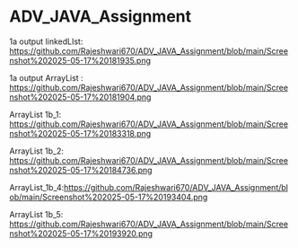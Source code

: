 # ADV_JAVA_Assignment

1a output linkedLIst: https://github.com/Rajeshwari670/ADV_JAVA_Assignment/blob/main/Screenshot%202025-05-17%20181935.png

1a output ArrayList : https://github.com/Rajeshwari670/ADV_JAVA_Assignment/blob/main/Screenshot%202025-05-17%20181904.png

ArrayList 1b_1: https://github.com/Rajeshwari670/ADV_JAVA_Assignment/blob/main/Screenshot%202025-05-17%20183318.png

ArrayList 1b_2: https://github.com/Rajeshwari670/ADV_JAVA_Assignment/blob/main/Screenshot%202025-05-17%20184736.png

ArrayList_1b_4:https://github.com/Rajeshwari670/ADV_JAVA_Assignment/blob/main/Screenshot%202025-05-17%20193404.png

ArrayList 1b_5: https://github.com/Rajeshwari670/ADV_JAVA_Assignment/blob/main/Screenshot%202025-05-17%20193920.png


